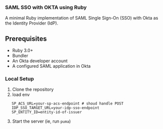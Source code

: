 ### SAML SSO with OKTA using Ruby

A minimal Ruby implementation of SAML Single Sign-On (SSO) with Okta as the Identity Provider (IdP).

## Prerequisites

- Ruby 3.0+
- Bundler
- An Okta developer account
- A configured SAML application in Okta

### Local Setup

1. Clone the repository
2. load env

```
   SP_ACS_URL=your-sp-acs-endpoint # shoud handle POST
   IDP_SSO_TARGET_URL=your-idp-sso-endpoint
   SP_ENTITY_ID=entity-id-of-issuer
```

3. Start the server (ie, run `puma`)
